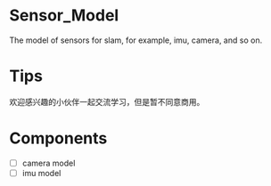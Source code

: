 # Sensor_Model
The model of sensors for slam, for example, imu, camera, and so on.

# Tips
欢迎感兴趣的小伙伴一起交流学习，但是暂不同意商用。

# Components
- [ ] camera model
- [ ] imu model